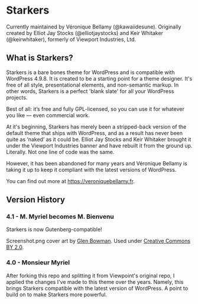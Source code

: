 # Starkers
Currently maintained by Véronique Bellamy (@kawaiidesune). Originally created by Elliot Jay Stocks (@elliotjaystocks) and Keir Whitaker (@keirwhitaker), formerly of Viewport Industries, Ltd.

## What is Starkers?
Starkers is a bare bones theme for WordPress and is compatible with WordPress 4.9.8. It is created to be a starting point for a theme designer. It's free of all style, presentational elements, and non-semantic markup. In other words, Starkers is a perfect 'blank slate' for all your WordPress projects.

Best of all: it’s free and fully GPL-licensed, so you can use it for whatever you like — even commercial work.

At it's beginning, Starkers has merely been a stripped-back version of the default theme that ships with WordPress, and as a result has never been quite as ‘naked’ as it could be. Elliot Jay Stocks and Keir Whitaker brought it under the Viewport Industries banner and have rebuilt it from the ground up. Literally. Not one line of code was the same.

However, it has been abandoned for many years and Véronique Bellamy is taking it up to keep it compliant with the latest versions of WordPress.

You can find out more at https://veroniquebellamy.fr.

## Version History
### 4.1 - M. Myriel becomes M. Bienvenu
Starkers is now Gutenberg-compatible!

Screenshot.png cover art by [Glen Bowman](https://www.flickr.com/photos/glenbowman/20882571766/). Used under [Creative Commons BY 2.0](https://creativecommons.org/licenses/by/2.0/).

### 4.0 - Monsieur Myriel
After forking this repo and splitting it from Viewpoint's original repo, I applied the changes I've made to this theme over the years. Namely, this brings Starkers compatible with the latest version of WordPress. A point to build on to make Starkers more powerful.